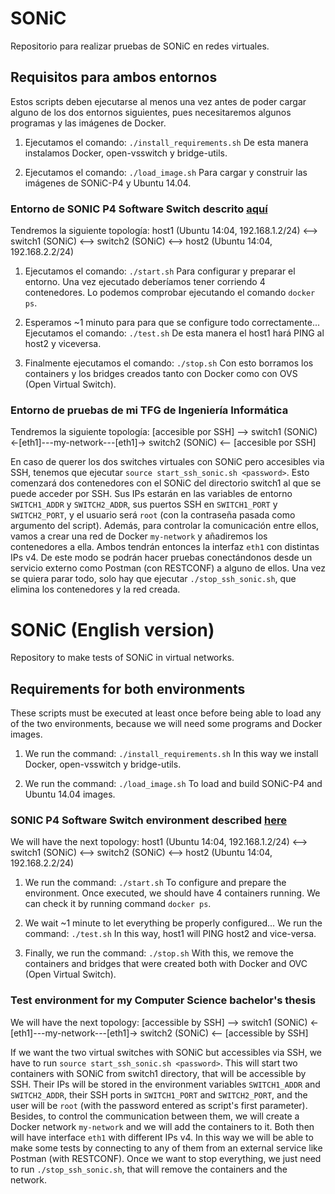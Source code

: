 # SONiC
Repositorio para realizar pruebas de SONiC en redes virtuales.

## Requisitos para ambos entornos
Estos scripts deben ejecutarse al menos una vez antes de poder cargar alguno de los dos entornos siguientes, pues necesitaremos algunos programas y las imágenes de Docker.

1. Ejecutamos el comando: `./install_requirements.sh`
   De esta manera instalamos Docker, open-vsswitch y bridge-utils.

2. Ejecutamos el comando: `./load_image.sh`
   Para cargar y construir las imágenes de SONiC-P4 y Ubuntu 14.04.


### Entorno de SONIC P4 Software Switch descrito [aquí](https://github.com/Azure/SONiC/wiki/SONiC-P4-Software-Switch)
Tendremos la siguiente topología:
  host1 (Ubuntu 14:04, 192.168.1.2/24) <--> switch1 (SONiC) <--> switch2 (SONiC) <--> host2 (Ubuntu 14:04, 192.168.2.2/24)

1. Ejecutamos el comando: `./start.sh`
   Para configurar y preparar el entorno. Una vez ejecutado deberíamos tener corriendo 4 contenedores.
   Lo podemos comprobar ejecutando el comando `docker ps`.

2. Esperamos ~1 minuto para para que se configure todo correctamente...
   Ejecutamos el comando: `./test.sh`
   De esta manera el host1 hará PING al host2 y viceversa.

3. Finalmente ejecutamos el comando: `./stop.sh`
   Con esto borramos los containers y los bridges creados tanto con Docker como con OVS (Open Virtual Switch).


### Entorno de pruebas de mi TFG de Ingeniería Informática
Tendremos la siguiente topología:
  [accesible por SSH] --> switch1 (SONiC) <-[eth1]---my-network---[eth1]-> switch2 (SONiC) <-- [accesible por SSH]

En caso de querer los dos switches virtuales con SONiC pero accesibles via SSH, tenemos que ejecutar `source start_ssh_sonic.sh <password>`.
Esto comenzará dos contenedores con el SONiC del directorio switch1 al que se puede acceder por SSH. Sus IPs estarán en las variables de entorno `SWITCH1_ADDR` y `SWITCH2_ADDR`, sus puertos SSH en `SWITCH1_PORT` y `SWITCH2_PORT`, y el usuario será `root` (con la contraseña pasada como argumento del script). Además, para controlar la comunicación entre ellos, vamos a crear una red de Docker `my-network` y añadiremos los contenedores a ella. Ambos tendrán entonces la interfaz `eth1` con distintas IPs v4.
De este modo se podrán hacer pruebas conectándonos desde un servicio externo como Postman (con RESTCONF) a alguno de ellos.
Una vez se quiera parar todo, solo hay que ejecutar `./stop_ssh_sonic.sh`, que elimina los contenedores y la red creada.



# SONiC (English version)
Repository to make tests of SONiC in virtual networks.

## Requirements for both environments
These scripts must be executed at least once before being able to load any of the two environments, because we will need some programs and Docker images.

1. We run the command: `./install_requirements.sh`
   In this way we install Docker, open-vsswitch y bridge-utils.

2. We run the command: `./load_image.sh`
   To load and build SONiC-P4 and Ubuntu 14.04 images.


### SONIC P4 Software Switch environment described [here](https://github.com/Azure/SONiC/wiki/SONiC-P4-Software-Switch)
We will have the next topology:
  host1 (Ubuntu 14:04, 192.168.1.2/24) <--> switch1 (SONiC) <--> switch2 (SONiC) <--> host2 (Ubuntu 14:04, 192.168.2.2/24)

1. We run the command: `./start.sh`
   To configure and prepare the environment. Once executed, we should have 4 containers running.
   We can check it by running command `docker ps`.

2. We wait ~1 minute to let everything be properly configured...
   We run the command: `./test.sh`
   In this way, host1 will PING host2 and vice-versa.

3. Finally, we run the command: `./stop.sh`
   With this, we remove the containers and bridges that were created both with Docker and OVC (Open Virtual Switch).


### Test environment for my Computer Science bachelor's thesis
We will have the next topology:
  [accessible by SSH] --> switch1 (SONiC) <-[eth1]---my-network---[eth1]-> switch2 (SONiC) <-- [accessible by SSH]

If we want the two virtual switches with SONiC but accessibles via SSH, we have to run `source start_ssh_sonic.sh <password>`.
This will start two containers with SONiC from switch1 directory, that will be accessible by SSH. Their IPs will be stored in the environment variables `SWITCH1_ADDR` and `SWITCH2_ADDR`, their SSH ports in `SWITCH1_PORT` and `SWITCH2_PORT`, and the user will be `root` (with the password entered as script's first parameter). Besides, to control the communication between them, we will create a Docker network `my-network` and we will add the containers to it. Both then will have interface `eth1` with different IPs v4.
In this way we will be able to make some tests by connecting to any of them from an external service like Postman (with RESTCONF).
Once we want to stop everything, we just need to run  `./stop_ssh_sonic.sh`, that will remove the containers and the network.
